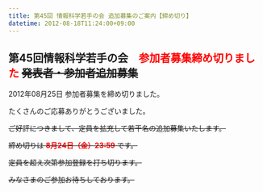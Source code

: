 ```yaml
---
title: 第45回 情報科学若手の会 追加募集のご案内【締め切り】
datetime: 2012-08-18T11:24:00+09:00
---
```


## 第45回情報科学若手の会　<font color="red">参加者募集締め切りました</font> <s>発表者・参加者追加募集</s>

2012年08月25日 参加者募集を締め切りました。

たくさんのご応募ありがとうございました。

<s>ご好評につきまして、定員を拡充して若干名の追加募集いたします。

締め切りは **<font color="red">8月24日（金）23:59</font>** です。

定員を超え次第参加登録を打ち切ります。

みなさまのご参加お待ちしております。
</s>
